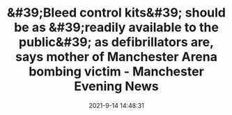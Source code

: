 ---
"title": "&amp;#39;Bleed control kits&amp;#39; should be as &amp;#39;readily available to the public&amp;#39; as defibrillators are, says mother of Manchester Arena bombing victim - Manchester Evening News"
"date": "2021-9-14 14:48:31"
"feed_name": "GOOGLENEWSINDUSTRIAL"
"feed_website": "https://news.google.com/search?q=industrial%2Bincident&hl=en-US&gl=US&ceid=US:en"
"feed_rss": "https://news.google.com/rss/search?q=industrial%2Bincident&hl=en-US&gl=US&ceid=US:en"
"link": "https://www.manchestereveningnews.co.uk/news/greater-manchester-news/victims-mother-bleed-control-kits-21567788"
"file": "_posts/2021-1-1-2e623da9d649d1cad3f98ea929a6ba3de85b9fa5.md"
"accident": "0"
"drilling": "0"
---